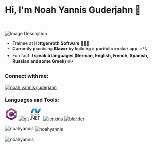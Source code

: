 <h1 align="left">Hi, I'm Noah Yannis Guderjahn 👾</h1> 

<br/>
<p align="left">
  <img src="https://i.redd.it/d40wozinhn3b1.png" alt="Image Description" width="500" height="300">
</p>


-  Trainee at **Hottgenroth Software** 👨‍🎓🏢
-  Currently practising **Blazor** by building a portfolio tracker app 📈🔍
-  Fun fact: **I speak 5 languages (German, English, French, Spanish, Russian and some Greek)** 🌐⚡



<h3 align="left">Connect with me:</h3>
<p align="left">
<a href="https://www.linkedin.com/in/noah-yannis-guderjahn-549659240" target="blank"><img align="center" src="https://raw.githubusercontent.com/rahuldkjain/github-profile-readme-generator/master/src/images/icons/Social/linked-in-alt.svg" alt="noah yannis guderjahn" height="30" width="40" /></a>
</p>

<h3 align="left">Languages and Tools:</h3>
<p align="left"> 
  <a href="https://www.w3schools.com/cs/" target="_blank" rel="noreferrer"> 
    <img src="https://raw.githubusercontent.com/devicons/devicon/master/icons/csharp/csharp-original.svg" alt="csharp" width="40" height="40"/> 
  </a> 
  <a href="https://git-scm.com/" target="_blank" rel="noreferrer"> 
    <img src="https://www.vectorlogo.zone/logos/git-scm/git-scm-icon.svg" alt="git" width="40" height="40"/> 
  </a> 
  <a href="https://dotnet.microsoft.com/" target="_blank" rel="noreferrer"> 
    <img src="https://raw.githubusercontent.com/devicons/devicon/master/icons/dot-net/dot-net-original-wordmark.svg" alt="dotnet" width="40" height="40"/> 
  </a> 
  <a href="https://www.jenkins.io" target="_blank" rel="noreferrer"> 
    <img src="https://www.vectorlogo.zone/logos/jenkins/jenkins-icon.svg" alt="jenkins" width="40" height="40"/> 
  </a> 
  <a href="https://www.blender.org/" target="_blank" rel="noreferrer"> 
    <img src="https://download.blender.org/branding/community/blender_community_badge_white.svg" alt="blender" width="40" height="40"/> 
  </a> 
</p>




<p><img align="left" src="https://github-readme-stats.vercel.app/api/top-langs?username=noahyannis&show_icons=true&locale=en&layout=compact" alt="noahyannis" /></p>

<p>&nbsp;<img align="center" src="https://github-readme-stats.vercel.app/api?username=noahyannis&show_icons=true&locale=en" alt="noahyannis" /></p>

<p><img align="center" src="https://github-readme-streak-stats.herokuapp.com/?user=noahyannis&" alt="noahyannis" /></p>
